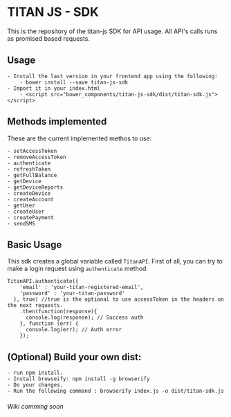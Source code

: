# TITAN JS - SDK

This is the repository of the titan-js SDK for API usage. All API's calls runs as promised based requests.

## Usage
    - Install the last version in your frontend app using the following:
        - bower install --save titan-js-sdk
    - Import it in your index.html
        - <script src="bower_components/titan-js-sdk/dist/titan-sdk.js"></script>

## Methods implemented
These are the current implemented methos to use:

    - setAccessToken
    - removeAccessToken
    - authenticate
    - refreshToken
    - getFullBalance
    - getDevice
    - getDeviceReports
    - createDevice
    - createAccount
    - getUser
    - createUser
    - createPayment
    - sendSMS

## Basic Usage
This sdk creates a global variable called `TitanAPI`.
First of all, you can try to make a login request using `authenticate` method.

```
TitanAPI.authenticate({
    'email' : 'your-titan-registered-email',
    'password' : 'your-titan-password'
  }, true) //true is the optional to use accessToken in the headers on the next requests.
    .then(function(response){
      console.log(response); // Success auth
    }, function (err) {
      console.log(err); // Auth error
    });
```

## (Optional) Build your own dist:
    - run npm install.
    - Install browseify: npm install -g browserify
    - Do your changes.
    - Run the following command : browserify index.js -o dist/titan-sdk.js

###### Wiki comming soon